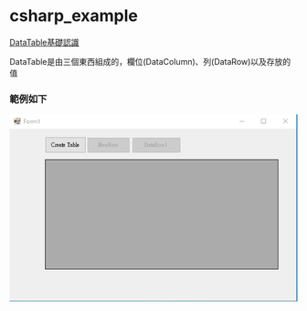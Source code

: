 # csharp_example

[DataTable基礎認識][1]

DataTable是由三個東西組成的，欄位(DataColumn)、列(DataRow)以及存放的值

### 範例如下

![image](https://github.com/erwinchang/csharp_example/blob/ex10.1-DataTable/gif/datatable.gif)

[1]:https://www.dotblogs.com.tw/chjackiekimo/2014/04/03/144606
